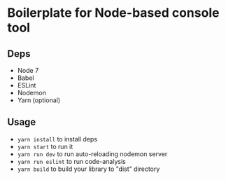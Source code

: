 # Boilerplate for Node-based console tool

## Deps

* Node 7
* Babel
* ESLint
* Nodemon
* Yarn (optional)

## Usage
- `yarn install` to install deps
- `yarn start` to run it
- `yarn run dev` to run auto-reloading nodemon server
- `yarn run eslint` to run code-analysis
- `yarn build` to build your library to "dist" directory
